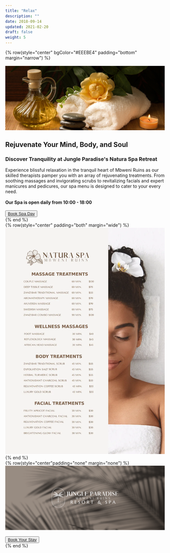 ```yaml
---
title: "Relax"
description: ""
date: 2018-09-14
updated: 2021-02-20
draft: false
weight: 5
---
```


<!-- section 1 (header) -->

{% row(style="center" bgColor="#EEEBE4" padding="bottom" margin="narrow") %}

<br>

<div class="container mx-auto">

![Image](./img/relax_header.webp#mx-auto)

## Rejuvenate Your Mind, Body, and Soul

### Discover Tranquility at Jungle Paradise's Natura Spa Retreat

<p class="max-w-6xl mx-auto"> Experience blissful relaxation in the tranquil heart of Mbweni Ruins as our skilled therapists pamper you with an array of rejuvenating treatments. From soothing massages and invigorating scrubs to revitalizing facials and expert manicures and pedicures, our spa menu is designed to cater to your every need.</p>

<br />

**Our Spa is open daily from 10:00 - 18:00**

<br />

<button><a href="mailto:info@jungleparadise.tf" target="_blank">Book Spa Day</a></button>
</div>

{% end %}

<!-- section 2 -->

<div class="myColor">

<div class="container mx-auto">

{% row(style="center" padding="both" margin="wide") %}

![Image](./img/spa_menu.webp#mx-auto)

{% end %}
</div>
</div>

<!-- section 3 -->
{% row(style="center"padding="none" margin="none") %}

![Image](./img/relax_bottom.webp#fill)

<br>

<button class="mb-8"><a href="mailto:info@jungleparadise.tf" target="_blank">Book Your Stay</a></button>

{% end %}

<style>
p {

    margin: 0px;

}
</style>
